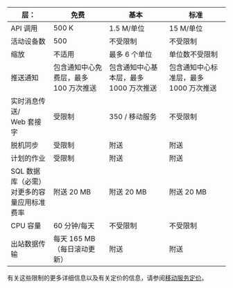 | 层： | 免费 | 基本 | 标准 |
|----|----|----|----|
| API 调用 | 500 K | 1\.5 M/单位 | 15 M/单位 |
| 活动设备数 | 500 | 不受限制 | 不受限制 |
| 缩放 | 不适用 | 最多 6 个单位 | 单位数不受限制 |
| 推送通知 | 包含通知中心免费层，最多 100 万次推送 | 包含通知中心基本层，最多 1000 万次推送 | 包含通知中心标准层，最多 1000 万次推送 |
| 实时消息传送/<br/>Web 套接字 | 受限制 | 350 / 移动服务 | 不受限制 |
| 脱机同步 | 受限制 | 附送 | 附送 |
| 计划的作业 | 受限制 | 附送 | 附送 |
| SQL 数据库（必需）<br/>对更多的容量应用标准费率 | 附送 20 MB | 附送 20 MB | 附送 20 MB |
| CPU 容量 | 60 分钟/每天 | 不受限制 | 不受限制 |
| 出站数据传输 | 每天 165 MB（每日滚动更新） | 附送 | 附送 |

有关这些限制的更多详细信息以及有关定价的信息，请参阅[移动服务定价](https://www.azure.cn/pricing/details/mobile-services/)。

<!---HONumber=71-->